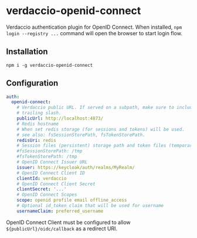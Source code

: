 # verdaccio-openid-connect

Verdaccio authentication plugin for OpenID Connect. When installed, `npm login --registry ...` command will open the browser to start login flow.

## Installation

    npm i -g verdaccio-openid-connect

## Configuration

```yaml
auth:
  openid-connect:
    # Verdaccio public URL. If served on a subpath, make sure to include a
    # trailing slash.
    publicUrl: http://localhost:4873/
    # Redis hostname
    # When set redis storage (for sessions and tokens) will be used.
    # see also: fsSessionStorePath, fsTokenStorePath.
    redisUri: redis
    # Session files (persistent) storage path and token files (temporary for short-lived files) storage path: will be used if redisUri not set
    #fsSessionStorePath: /tmp
    #fsTokenStorePath: /tmp
    # OpenID Connect Issuer URL
    issuer: https://keycloak/auth/realms/MyRealm/
    # OpenID Connect Client ID
    clientId: verdaccio
    # OpenID Connect Client Secret
    clientSecret: '...'
    # OpenID Connect Scopes
    scope: openid profile email offline_access
    # Optional id_token claim that will be used for username
    usernameClaim: preferred_username
```

OpenID Connect Client must be configured to allow `${publicUrl}/oidc/callback`
as a redirect URI.
